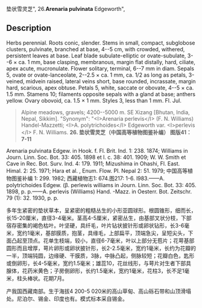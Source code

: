 垫状雪灵芝",
26.**Arenaria pulvinata** Edgeworth",

## Description
Herbs perennial. Roots conic, slender. Stems in small, compact, subglobose clusters, pulvinate, branched at base, 4--5 cm, with crowded, withered, persistent leaves at base. Leaf blade subulate-elliptic or ovate-subulate, 3--6 × ca. 1 mm, base clasping, membranous, margin flat distally, hard, ciliate, apex acute, mucronulate. Flower solitary, terminal, 6--7 mm in diam. Sepals 5, ovate or ovate-lanceolate, 2--2.5 × ca. 1 mm, ca. 1/2 as long as petals, 3-veined, midvein raised, lateral veins short, base rounded, incrassate, margin hard, scarious, apex obtuse. Petals 5, white, saccate or obovate, 4--5 × ca. 1.5 mm. Stamens 10; filaments opposite sepals with a gland at base; anthers yellow. Ovary obovoid, ca. 1.5 × 1 mm. Styles 3, less than 1 mm. Fl. Jul.

> Alpine meadows, gravels; 4200--5000 m. SE Xizang [Bhutan, India, Nepal, Sikkim].
  "Synonym": "&lt;I&gt;Arenaria perlevis&lt;/I&gt; (F. N. Williams) Handel-Mazzetti; &lt;I&gt;A. polytrichoides&lt;/I&gt; Edgeworth var. &lt;I&gt;perlevis &lt;/I&gt; F. N. Williams.
**26. 垫状雪灵芝（中国高等植物图鉴补编） 图版41：7-11**

Arenaria pulvinata Edgew. in Hook. f. Fl. Brit. Ind. 1: 238. 1874; Williams in Journ. Linn. Soc. Bot. 33: 405. 1898 et l. c. 38: 401. 1909; W. W. Smith et Cave in Rec. Bot. Surv. Ind. 4: 179. 1911; Mizushima in Ohashi, Fl. East. Himal. 2: 25. 1971; Hara et al. , Enum. Flow. Pl. Nepal 2: 51. 1979; 中国高等植物图鉴补编 1: 299. 1982; 西藏植物志1: 674.图217: 1-6. l983.——A. polytrichoides Edgew. (β. perlewis williams in Journ. Linn. Soc. Bot. 33: 405. 1898, p. p.——A. perlevis (Williams) Hand. -Mazz. in Oesterr. Bot. Zeitschr. 79 (1): 32. 1930, p. p.

多年生紧密的垫状草本，呈紧密的粗糙丛生的小形亚圆球形。根圆锥形，细而长，长15-20厘米，直径3-4毫米。茎高4-5厘米，紧密丛生，由基部叉状分枝，下部宿存密集的褐色枯叶。叶坚硬，具纤毛，叶片钻状披针形或卵状钻形，长3-6毫米，宽约1毫米，基部膜质，抱茎，具缘毛，上部扁平，顶端急尖，呈短尖头，下面凸起至顶点。花单生枝端，较小，直径6-7毫米，叶以上部分无苞片；花萼基部圆形而且增厚，萼片卵形或卵状披针形，长2-2.5毫米，宽约1毫米，长约为花瓣的一半，顶端钝圆，边缘硬、干膜质，3脉，中脉凸起，侧脉较短；花瓣白色，匙形或倒卵形，长4-5毫米，宽约1.5毫米；雄蕊10，花丝线形，与萼片对生者下部具腺体，花药米黄色；子房倒卵形，长约1.5毫米，宽约1毫米，花柱3，长不足1毫米，柱头棒状。花期7月。

产我国西藏南部。生于海拔4 200-5 020米的高山草甸、高山砾石带和山顶滑塌处。尼泊尔、锡金、印度也有。模式标本采自锡金。
